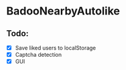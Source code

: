 # BadooNearbyAutolike

## Todo: 

- [x] Save liked users to localStorage
- [x] Captcha detection
- [x] GUI
